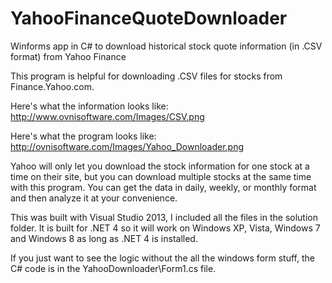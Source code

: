 YahooFinanceQuoteDownloader
===========================

Winforms app in C# to download historical stock quote information (in .CSV format) from Yahoo Finance

This program is helpful for downloading .CSV files for stocks from Finance.Yahoo.com.

Here's what the information looks like:
http://www.ovnisoftware.com/Images/CSV.png

Here's what the program looks like:
http://ovnisoftware.com/Images/Yahoo_Downloader.png

Yahoo will only let you download the stock information for one stock at a time on their site, but you can download multiple stocks at the same time with this program.  You can get the data in daily, weekly, or monthly format and then analyze it at your convenience.

This was built with Visual Studio 2013, I included all the files in the solution folder.  It is built for .NET 4 so it will work on Windows XP, Vista, Windows 7 and Windows 8 as long as .NET 4 is installed.

If you just want to see the logic without the all the windows form stuff, the C# code is in the YahooDownloader\Form1.cs file.